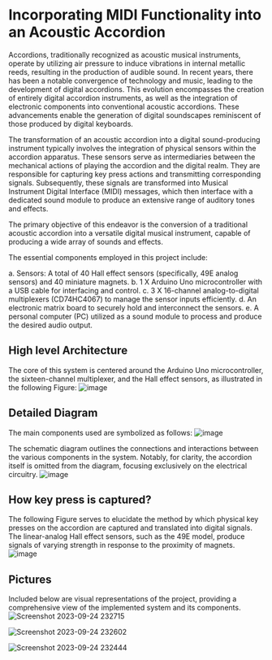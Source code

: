 # Incorporating MIDI Functionality into an Acoustic Accordion

Accordions, traditionally recognized as acoustic musical instruments, operate by utilizing air pressure to induce vibrations in internal metallic reeds, resulting in the production of audible sound. In recent years, there has been a notable convergence of technology and music, leading to the development of digital accordions. This evolution encompasses the creation of entirely digital accordion instruments, as well as the integration of electronic components into conventional acoustic accordions. These advancements enable the generation of digital soundscapes reminiscent of those produced by digital keyboards.

The transformation of an acoustic accordion into a digital sound-producing instrument typically involves the integration of physical sensors within the accordion apparatus. These sensors serve as intermediaries between the mechanical actions of playing the accordion and the digital realm. They are responsible for capturing key press actions and transmitting corresponding signals. Subsequently, these signals are transformed into Musical Instrument Digital Interface (MIDI) messages, which then interface with a dedicated sound module to produce an extensive range of auditory tones and effects.

The primary objective of this endeavor is the conversion of a traditional acoustic accordion into a versatile digital musical instrument, capable of producing a wide array of sounds and effects.

The essential components employed in this project include:

a. Sensors: A total of 40 Hall effect sensors (specifically, 49E analog sensors) and 40 miniature magnets.
b. 1 X Arduino Uno microcontroller with a USB cable for interfacing and control.
c. 3 X 16-channel analog-to-digital multiplexers (CD74HC4067) to manage the sensor inputs efficiently.
d. An electronic matrix board to securely hold and interconnect the sensors.
e. A personal computer (PC) utilized as a sound module to process and produce the desired audio output.

## High level Architecture
The core of this system is centered around the Arduino Uno microcontroller, the sixteen-channel multiplexer, and the Hall effect sensors, as illustrated in the following Figure:
![image](https://github.com/AdamLauz/midi-accordion-arduino/assets/2620814/d865fcbd-199e-4894-ba15-5409a9702363)

## Detailed Diagram
The main components used are symbolized as follows:
![image](https://github.com/AdamLauz/midi-accordion-arduino/assets/2620814/e240dba7-c56c-4c04-926d-645c288f62e6)

The schematic diagram outlines the connections and interactions between the various components in the system. Notably, for clarity, the accordion itself is omitted from the diagram, focusing exclusively on the electrical circuitry.
![image](https://github.com/AdamLauz/midi-accordion-arduino/assets/2620814/bd13a7b5-b2c5-4770-aa57-bf71b5b0081e)

## How key press is captured?
The following Figure serves to elucidate the method by which physical key presses on the accordion are captured and translated into digital signals. The linear-analog Hall effect sensors, such as the 49E model, produce signals of varying strength in response to the proximity of magnets.
![image](https://github.com/AdamLauz/midi-accordion-arduino/assets/2620814/ef4312c2-cfd3-40a3-ba5d-7bec7b19ba32)


## Pictures
Included below are visual representations of the project, providing a comprehensive view of the implemented system and its components.
![Screenshot 2023-09-24 232715](https://github.com/AdamLauz/midi-accordion-arduino/assets/2620814/6fc6f0f1-ede1-47ce-afe4-ec00670c1c9f)

![Screenshot 2023-09-24 232602](https://github.com/AdamLauz/midi-accordion-arduino/assets/2620814/3cbc1a69-f123-491e-ab92-fc65c2d3a5c7)

![Screenshot 2023-09-24 232444](https://github.com/AdamLauz/midi-accordion-arduino/assets/2620814/d6f23090-eaee-47b7-9529-96ccfbc28c76)


